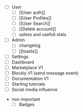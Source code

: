 - [ ] User
   - [ ] [[User auth]]
   - [ ] [[User Profiles]]
   - [ ] [[User Search]]
   - [ ] [[Delete account]]
   - [ ] usless and usefull stats
- [ ] Admin
   - [ ] changelog
   - [ ] [[toasts]]
- [ ] Settings
- [ ] Dashboard
- [ ] Marketplace V1
- [ ] Blockly V1 (send message event)
- [ ] Documentation V1
- [ ] Starting tutorials
- [ ] Social media influence
- non important
  - [ ] Badges